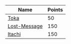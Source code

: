 | Name         | Points |
|--------------|--------|
| [Toka](./toka/toka.md)         | 50     |
| [Lost-Message](./lost-message/lost-message.md) | 150    |
| [Itachi](./itachi/itachi.md)       | 150    |